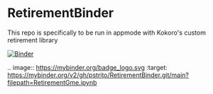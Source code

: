 # RetirementBinder
This repo is specifically to be run in appmode with Kokoro's custom retirement library

[![Binder](https://mybinder.org/badge.svg)](https://mybinder.org/v2/gh/pstrito/RetirementBinder.git/main?urlpath=%2Fapps%2FRetirementGme.ipynb)

.. image:: https://mybinder.org/badge_logo.svg
 :target: https://mybinder.org/v2/gh/pstrito/RetirementBinder.git/main?filepath=RetirementGme.ipynb
